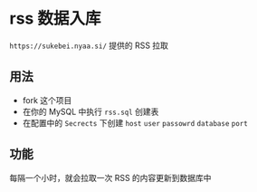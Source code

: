 # rss 数据入库

`https://sukebei.nyaa.si/` 提供的 RSS 拉取

## 用法

- fork 这个项目
- 在你的 MySQL 中执行 `rss.sql` 创建表
- 在配置中的 `Secrects` 下创建 `host` `user` `passowrd` `database` `port`


## 功能

每隔一个小时，就会拉取一次 RSS 的内容更新到数据库中
